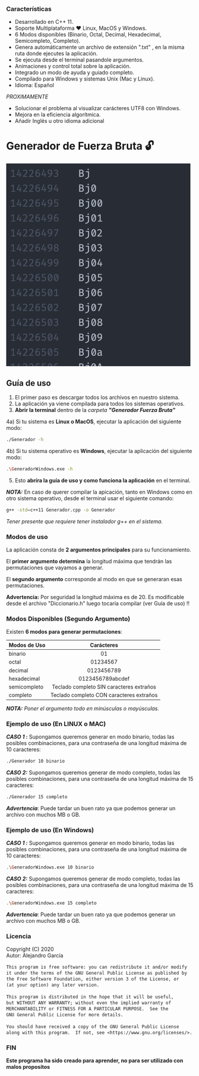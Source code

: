 ### Características

- Desarrollado en C++ 11. 
- Soporte Multiplataforma ❤️ Linux, MacOS y Windows.
- 6 Modos disponibles (Binario, Octal, Decimal, Hexadecimal, Semicompleto, Completo).
- Genera automáticamente un archivo de extensión ".txt" , en la misma ruta donde ejecutes la aplicación.
- Se ejecuta desde el terminal pasandole argumentos.
- Animaciones y control total sobre la aplicación.
- Integrado un modo de ayuda y guiado completo.
- Compilado para Windows y sistemas Unix (Mac y Linux). 
- Idioma: Español 

*PROXIMAMENTE*
- Solucionar el problema al visualizar carácteres UTF8 con Windows.
- Mejora en la eficiencia algorítmica.
- Añadir Inglés u otro idioma adicional


# Generador de Fuerza Bruta 🔓 

![Alt text](Imagenes/Captura.png?raw=true "Imagen_Permutaciones")


**Guía de uso**
----

1) El primer paso es descargar todos los archivos en nuestro sistema.
2) La aplicación ya viene compilada para todos los sistemas operativos.
3) **Abrir la terminal** dentro de la *carpeta **"Generador Fuerza Bruta"***

4a) Si tu sistema es **Linux o MacOS**, ejecutar la aplicación del siguiente modo:
```bash
./Generador -h
```
4b) Si tu sistema operativo es **Windows**, ejecutar la aplicación del siguiente modo:
```bash
.\GeneradorWindows.exe -h 
```
5) Esto **abríra la guía de uso y como funciona la aplicación** en el terminal.

***NOTA:*** En caso de querer compilar la apicación, tanto en Windows como en otro sistema operativo, desde el terminal usar el siguiente comando: 
```bash
g++ -std=c++11 Generador.cpp -o Generador
```
*Tener presente que requiere tener instalador g++ en el sistema.*


### Modos de uso 

La aplicación consta de **2 argumentos principales** para su funcionamiento. 

El **primer argumento determina** la longitud máxima que tendrán las permutaciones que vayamos a generar. 

El **segundo argumento** corresponde al modo en que se generaran esas permutaciones. 


**Advertencia:** Por seguridad la longitud máxima es de 20. Es modificable desde el archivo "Diccionario.h" luego tocaría compilar (ver Guía de uso) !!


### Modos Disponibles (Segundo Argumento)

Existen **6 modos para generar permutaciones**: 

| Modos de Uso  | Carácteres      | 
| ------------- |:---------------:| 
| binario       |01               | 
| octal         |01234567         |   
| decimal       |0123456789       | 
| hexadecimal   |0123456789abcdef | 
| semicompleto  |Teclado completo SIN caracteres extraños| 
| completo      |Teclado completo CON caracteres extraños| 


***NOTA:*** *Poner el argumento todo en minúsculas o mayúsculas.*


### Ejemplo de uso (En LINUX o MAC)

***CASO 1 :*** Supongamos queremos generar en modo binario, todas las posibles combinaciones, para una contraseña de una longitud máxima de 10 caracteres:
```bash
./Generador 10 binario 
```
***CASO 2:*** Supongamos queremos generar de modo completo, todas las posibles combinaciones, para una contraseña de una longitud máxima de 15 caracteres:
```bash
./Generador 15 completo 
```

***Advertencia***: Puede tardar un buen rato ya que podemos generar un archivo con muchos MB o GB. 


### Ejemplo de uso (En Windows)

***CASO 1 :*** Supongamos queremos generar en modo binario, todas las posibles combinaciones, para una contraseña de una longitud máxima de 10 caracteres:
```bash
.\GeneradorWindows.exe 10 binario 
```
***CASO 2:*** Supongamos queremos generar de modo completo, todas las posibles combinaciones, para una contraseña de una longitud máxima de 15 caracteres:
```bash
.\GeneradorWindows.exe 15 completo 
```

***Advertencia***: Puede tardar un buen rato ya que podemos generar un archivo con muchos MB o GB. 

### Licencia 

Copyright (C) 2020  
Autor: Alejandro García

    This program is free software: you can redistribute it and/or modify
    it under the terms of the GNU General Public License as published by
    the Free Software Foundation, either version 3 of the License, or
    (at your option) any later version.

    This program is distributed in the hope that it will be useful,
    but WITHOUT ANY WARRANTY; without even the implied warranty of
    MERCHANTABILITY or FITNESS FOR A PARTICULAR PURPOSE.  See the
    GNU General Public License for more details.

    You should have received a copy of the GNU General Public License
    along with this program.  If not, see <https://www.gnu.org/licenses/>.
	
### FIN

**Este programa ha sido creado para aprender, no para ser utilizado con malos propositos**


